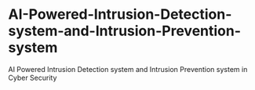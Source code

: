 # AI-Powered-Intrusion-Detection-system-and-Intrusion-Prevention-system
AI Powered Intrusion Detection system and Intrusion Prevention system in Cyber Security
